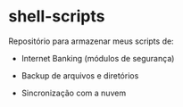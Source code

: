 # shell-scripts
Repositório para armazenar meus scripts de:

- Internet Banking (módulos de segurança)

- Backup de arquivos e diretórios

- Sincronização com a nuvem
